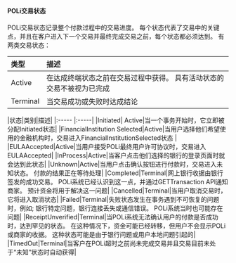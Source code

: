 #### POLi交易状态
POLi交易状态记录整个付款过程中的交易进度。 每个状态代表了交易中的关键点，并且在客户进入下一个交易并最终完成交易之前，每个状态都必须达到。 
有两类交易状态：

|类型|描述|
|:-----  |:-----|
|Active |在达成终端状态之前在交易过程中获得。 具有活动状态的交易不被视为已完成  |
|Terminal|当交易成功或失败时达成结论|

|状态|类别|描述|
|:-----  |:-----|
|Initiated| Active|当一个事务开始时，它立即被分配Initiated状态|
|FinancialInstitution Selected|Active|当用户选择他们希望使用的金融机构时，交易进入FinancialInstitutionSelected状态 |
|EULAAccepted|Active|当用户接受POLi最终用户许可协议时，交易进入EULAAccepted|
|InProcess|Active|当客户点击他们选择的银行的登录页面时就会达到此状态|
|Unknown|Active|当用户点击确认按钮进行付款时，交易进入未知状态。 付款的结果正在等待处理|
|Completed|Terminal|网上银行收据由银行签发的成功交易。 POLi系统已经认识到这一点，并通过GETTransaction API通知商家。 预计资金将用于解决这一问题|
|Cancelled|Terminal|当用户取消交易时，它将进入取消状态|
|Failed|Terminal|失败状态发生在事务遇到不可恢复的问题时，例如; 银行特定问题，银行连接丢失或通信错误。 POLi系统当时也可能存在问题|
|ReceiptUnverified|Terminal|当POLi系统无法确认用户的付款是否成功时，达到罕见的状态。 在这种情况下，资金可能已经转移，但用户不会显示POLi或商家的收据。 这种状态可能是由于银行问题或用户本地问题引起的|
|TimedOut|Terminal|当客户在POLi超时之前尚未完成交易并且交易目前未处于“未知”状态时自动获得|
